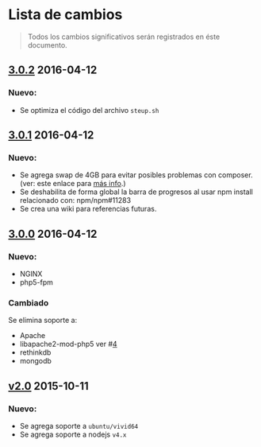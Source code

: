 # Lista de cambios

> Todos los cambios significativos serán registrados en éste documento.


## [3.0.2](https://github.com/abr4xas/vagrant-config/releases/tag/3.0.2) 2016-04-12

### Nuevo:

* Se optimiza el código del archivo `steup.sh`

## [3.0.1](https://github.com/abr4xas/vagrant-config/releases/tag/3.0.1) 2016-04-12

### Nuevo:

* Se agrega swap de 4GB para evitar posibles problemas con composer. (ver: este enlace para [más info](https://www.digitalocean.com/community/tutorials/how-to-add-swap-on-ubuntu-14-04).)
* Se deshabilita de forma global la barra de progresos al usar npm install relacionado con: npm/npm#11283
* Se crea una wiki para referencias futuras.

## [3.0.0](https://github.com/abr4xas/vagrant-config/releases/tag/3.0.0) 2016-04-12

### Nuevo:

* NGINX
* php5-fpm

### Cambiado

Se elimina soporte a:

* Apache
* libapache2-mod-php5 ver #[4](https://github.com/abr4xas/vagrant-config/issues/4)
* rethinkdb
* mongodb

## [v2.0](https://github.com/abr4xas/vagrant-config/releases/tag/v2.0) 2015-10-11

### Nuevo:

* Se agrega soporte a `ubuntu/vivid64`
* Se agrega soporte a nodejs `v4.x`
